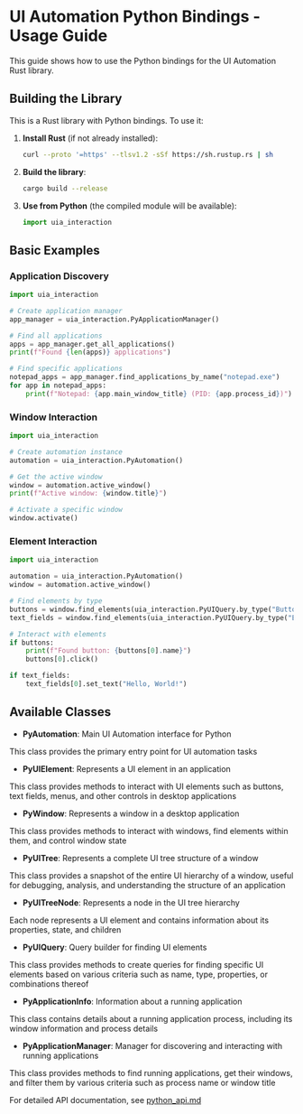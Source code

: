# UI Automation Python Bindings - Usage Guide

This guide shows how to use the Python bindings for the UI Automation Rust library.

## Building the Library

This is a Rust library with Python bindings. To use it:

1. **Install Rust** (if not already installed):
   ```bash
   curl --proto '=https' --tlsv1.2 -sSf https://sh.rustup.rs | sh
   ```

2. **Build the library**:
   ```bash
   cargo build --release
   ```

3. **Use from Python** (the compiled module will be available):
   ```python
   import uia_interaction
   ```

## Basic Examples

### Application Discovery

```python
import uia_interaction

# Create application manager
app_manager = uia_interaction.PyApplicationManager()

# Find all applications
apps = app_manager.get_all_applications()
print(f"Found {len(apps)} applications")

# Find specific applications
notepad_apps = app_manager.find_applications_by_name("notepad.exe")
for app in notepad_apps:
    print(f"Notepad: {app.main_window_title} (PID: {app.process_id})")
```

### Window Interaction

```python
import uia_interaction

# Create automation instance
automation = uia_interaction.PyAutomation()

# Get the active window
window = automation.active_window()
print(f"Active window: {window.title}")

# Activate a specific window
window.activate()
```

### Element Interaction

```python
import uia_interaction

automation = uia_interaction.PyAutomation()
window = automation.active_window()

# Find elements by type
buttons = window.find_elements(uia_interaction.PyUIQuery.by_type("Button"))
text_fields = window.find_elements(uia_interaction.PyUIQuery.by_type("Edit"))

# Interact with elements
if buttons:
    print(f"Found button: {buttons[0].name}")
    buttons[0].click()

if text_fields:
    text_fields[0].set_text("Hello, World!")
```

## Available Classes

- **PyAutomation**: Main UI Automation interface for Python

This class provides the primary entry point for UI automation tasks
- **PyUIElement**: Represents a UI element in an application

This class provides methods to interact with UI elements such as buttons,
text fields, menus, and other controls in desktop applications
- **PyWindow**: Represents a window in a desktop application

This class provides methods to interact with windows, find elements
within them, and control window state
- **PyUITree**: Represents a complete UI tree structure of a window

This class provides a snapshot of the entire UI hierarchy of a window,
useful for debugging, analysis, and understanding the structure of an application
- **PyUITreeNode**: Represents a node in the UI tree hierarchy

Each node represents a UI element and contains information about
its properties, state, and children
- **PyUIQuery**: Query builder for finding UI elements

This class provides methods to create queries for finding specific UI elements
based on various criteria such as name, type, properties, or combinations thereof
- **PyApplicationInfo**: Information about a running application

This class contains details about a running application process,
including its window information and process details
- **PyApplicationManager**: Manager for discovering and interacting with running applications

This class provides methods to find running applications, get their windows,
and filter them by various criteria such as process name or window title

For detailed API documentation, see [python_api.md](python_api.md)

